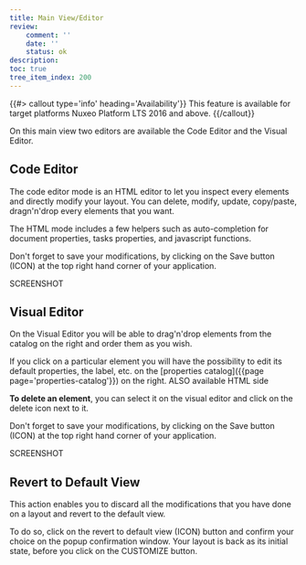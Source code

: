 ```yaml
---
title: Main View/Editor
review:
    comment: ''
    date: ''
    status: ok
description:
toc: true
tree_item_index: 200
---
```


{{#> callout type='info' heading='Availability'}}
This feature is available for target platforms Nuxeo Platform LTS 2016 and above.
{{/callout}}

On this main view two editors are available the Code Editor and the Visual Editor.


## Code Editor

The code editor mode is an HTML editor to let you inspect every elements and directly modify your layout. You can delete, modify, update, copy/paste, dragn'n'drop every elements that you want.

The HTML mode includes a few helpers such as auto-completion for document properties, tasks properties, and javascript functions.

Don't forget to save your modifications, by clicking on the Save button (ICON) at the top right hand corner of your application.

SCREENSHOT

## Visual Editor

On the Visual Editor you will be able to drag'n'drop elements from the catalog on the right and order them as you wish.

If you click on a particular element you will have the possibility to edit its default properties, the label, etc. on the [properties catalog]({{page page='properties-catalog'}}) on the right. ALSO available HTML side

**To delete an element**, you can select it on the visual editor and click on the delete icon next to it.

Don't forget to save your modifications, by clicking on the Save button (ICON) at the top right hand corner of your application.

SCREENSHOT

## Revert to Default View

This action enables you to discard all the modifications that you have done on a layout and revert to the default view.

To do so, click on the revert to default view (ICON) button and confirm your choice on the popup confirmation window. Your layout is back as its initial state, before you click on the CUSTOMIZE button.
